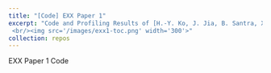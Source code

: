 ```yaml
---
title: "[Code] EXX Paper 1"
excerpt: "Code and Profiling Results of [H.-Y. Ko, J. Jia, B. Santra, X. Wu, R. Car, and R. A. DiStasio Jr., _J. Chem. Theory Comput._ *16*, 3757 (2020).]
 <br/><img src='/images/exx1-toc.png' width='300'>"
collection: repos
---
```


EXX Paper 1 Code
